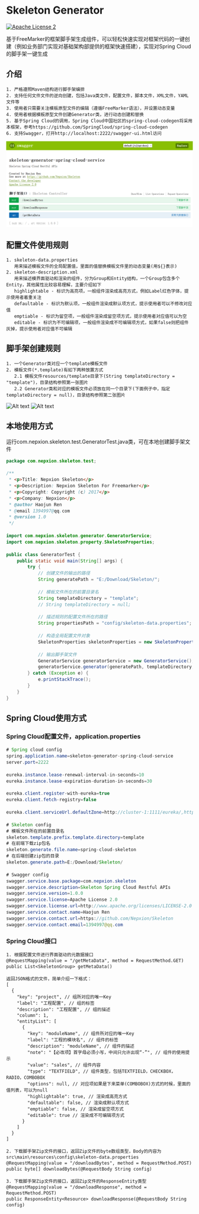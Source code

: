 # Skeleton Generator
[![Apache License 2](https://img.shields.io/badge/license-ASF2-blue.svg)](https://www.apache.org/licenses/LICENSE-2.0.txt)

基于FreeMarker的框架脚手架生成组件，可以轻松快速实现对框架代码的一键创建（例如业务部门实现对基础架构部提供的框架快速搭建），实现对Spring Cloud的脚手架一键生成

## 介绍
    1. 严格遵照Maven结构进行脚手架编排
    2. 支持任何文件文件的逆向创建，包括Java类文件，配置文件，脚本文件，XML文件，YAML文件等
    3. 使用者只需要关注模板原型文件的编辑（遵循FreeMarker语法），并设置动态变量
    4. 使用者根据模板原型文件创建Generator类，进行动态创建和替换
    5. 基于Spring Cloud的调用，Spring Cloud中国社区的spring-cloud-codegen将采用本框架，参考https://github.com/SpringCloud/spring-cloud-codegen	
    6. 支持Swagger，打开http://localhost:2222/swagger-ui.html访问

![Alt text](https://github.com/Nepxion/Skeleton/blob/master/Swagger.jpg)

## 配置文件使用规则
    1. skeleton-data.properties
       用来描述模板文件的全局配置值，里面的值替换模板文件里的动态变量(用${}表示)
    2. skeleton-description.xml
       用来描述模界面驱动和渲染的组件，分为Group和Entity结构，一个Group包含多个Entity，其他属性比较容易理解，主要介绍如下
       highlightable - 标识为高亮项，一般组件渲染成高亮方式，例如Label红色字体，提示使用者着重关注
       defaultable - 标识为默认项，一般组件渲染成默认项方式，提示使用者可以不修改对应值
       emptiable - 标识为留空项，一般组件渲染成留空项方式，提示使用者对应值可以为空
       editable - 标识为不可编辑项，一般组件渲染成不可编辑项方式，如果false则把组件灰掉，提示使用者对应值不可编辑

## 脚手架创建规则
    1. 一个Generator类对应一个template模板文件
    2. 模板文件(*.template)有如下两种放置方式
       2.1 模板文件resources/template目录下(String templateDirectory = "template")，目录结构参照第一张图片
       2.2 Generator类和对应的模板文件必须放在同一个目录下(下面例子中，指定templateDirectory = null)，目录结构参照第二张图片   
![Alt text](https://github.com/Nepxion/Skeleton/blob/master/Template1)
![Alt text](https://github.com/Nepxion/Skeleton/blob/master/Template2)

## 本地使用方式
运行com.nepxion.skeleton.test.GeneratorTest.java类，可在本地创建脚手架文件
```java
package com.nepxion.skeleton.test;

/**
 * <p>Title: Nepxion Skeleton</p>
 * <p>Description: Nepxion Skeleton For Freemarker</p>
 * <p>Copyright: Copyright (c) 2017</p>
 * <p>Company: Nepxion</p>
 * @author Haojun Ren
 * @email 1394997@qq.com
 * @version 1.0
 */

import com.nepxion.skeleton.generator.GeneratorService;
import com.nepxion.skeleton.property.SkeletonProperties;

public class GeneratorTest {
    public static void main(String[] args) {
        try {
            // 创建文件的输出的路径
            String generatePath = "E:/Download/Skeleton/";

            // 模板文件所在的前置目录名
            String templateDirectory = "template";
            // String templateDirectory = null;

            // 描述规则的配置文件所在的路径
            String propertiesPath = "config/skeleton-data.properties";

            // 构造全局配置文件对象
            SkeletonProperties skeletonProperties = new SkeletonProperties(propertiesPath);

            // 输出脚手架文件
            GeneratorService generatorService = new GeneratorService();
            generatorService.generator(generatePath, templateDirectory, skeletonProperties);
        } catch (Exception e) {
            e.printStackTrace();
        }
    }
}
```
## Spring Cloud使用方式

### Spring Cloud配置文件，application.properties
```java
# Spring cloud config
spring.application.name=skeleton-generator-spring-cloud-service
server.port=2222

eureka.instance.lease-renewal-interval-in-seconds=10
eureka.instance.lease-expiration-duration-in-seconds=30

eureka.client.register-with-eureka=true
eureka.client.fetch-registry=false

eureka.client.serviceUrl.defaultZone=http://cluster-1:1111/eureka/,http://cluster-2:1112/eureka/,http://cluster-3:1113/eureka/

# Skeleton config
# 模板文件所在的前置目录名
skeleton.template.prefix.template.directory=template
# 在前端下载zip包名
skeleton.generate.file.name=spring-cloud-skeleton
# 在后端创建zip包的目录
skeleton.generate.path=E:/Download/Skeleton/

# Swagger config
swagger.service.base.package=com.nepxion.skeleton
swagger.service.description=Skeleton Spring Cloud Restful APIs
swagger.service.version=1.0.0
swagger.service.license=Apache License 2.0
swagger.service.license.url=http://www.apache.org/licenses/LICENSE-2.0
swagger.service.contact.name=Haojun Ren
swagger.service.contact.url=https://github.com/Nepxion/Skeleton
swagger.service.contact.email=1394997@qq.com
```

### Spring Cloud接口
    1. 根据配置文件进行界面驱动的元数据接口
    @RequestMapping(value = "/getMetaData", method = RequestMethod.GET)
    public List<SkeletonGroup> getMetaData()

    返回JSON格式的文件，简单介绍一下格式：
    [
      {
        "key": "project", // 组所对应的唯一Key
        "label": "工程配置", // 组的标签
        "description": "工程配置", // 组的描述
        "column": 1,
        "entityList": [
          {
            "key": "moduleName", // 组件所对应的唯一Key
            "label": "工程的模块名", // 组件的标签
            "description": "moduleName", // 组件的描述
            "note": "【必改项】首字母必须小写，中间只允许出现“-”", // 组件的使用提示
            "value": "sales", // 组件内容
            "type": "TEXTFIELD", // 组件类型，包括TEXTFIELD，CHECKBOX，RADIO，COMBOBOX
            "options": null, // 对应项如果是下来菜单(COMBOBOX)方式的时候，里面的值列表，可以为null
            "highlightable": true, // 渲染成高亮方式
            "defaultable": false, // 渲染成默认项方式
            "emptiable": false, // 渲染成留空项方式
            "editable": true // 渲染成不可编辑项方式
          }
        ]
      }
    ]   

    2. 下载脚手架Zip文件的接口，返回Zip文件的byte数组类型，Body的内容为src\main\resources\config\skeleton-data.properties 
    @RequestMapping(value = "/downloadBytes", method = RequestMethod.POST)
    public byte[] downloadBytes(@RequestBody String config)

    3. 下载脚手架Zip文件的接口，返回Zip文件的ResponseEntity类型
    @RequestMapping(value = "/downloadResponse", method = RequestMethod.POST)
    public ResponseEntity<Resource> downloadResponse(@RequestBody String config)